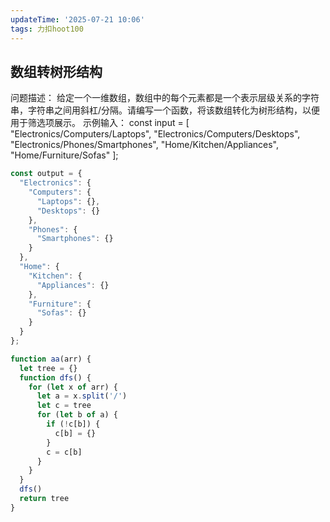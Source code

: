 ```yaml
---
updateTime: '2025-07-21 10:06'
tags: 力扣hoot100
---
```

## 数组转树形结构

问题描述：
给定一个一维数组，数组中的每个元素都是一个表示层级关系的字符串，字符串之间用斜杠/分隔。请编写一个函数，将该数组转化为树形结构，以便用于筛选项展示。
示例输入：
const input = [ "Electronics/Computers/Laptops", "Electronics/Computers/Desktops", "Electronics/Phones/Smartphones", "Home/Kitchen/Appliances", "Home/Furniture/Sofas" ];

```javascript
const output = {
  "Electronics": {
    "Computers": {
      "Laptops": {},
      "Desktops": {}
    },
    "Phones": {
      "Smartphones": {}
    }
  },
  "Home": {
    "Kitchen": {
      "Appliances": {}
    },
    "Furniture": {
      "Sofas": {}
    }
  }
};
```

```javascript
function aa(arr) {
  let tree = {}
  function dfs() {
    for (let x of arr) {
      let a = x.split('/')
      let c = tree
      for (let b of a) {
        if (!c[b]) {
          c[b] = {}
        }
        c = c[b]
      }
    }
  }
  dfs()
  return tree
}
```

